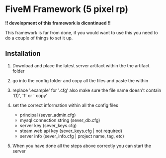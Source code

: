 # FiveM Framework (5 pixel rp)
<strong>!! development of this framework is dicontinued !!</strong>

This framework is far from done, if you would want to use this you need to do a couple of things to set it up.

## Installation
1. Download and place the latest server artifact within the the artifact folder
1. go into the config folder and copy all the files and paste the within
1. replace '.example' for '.cfg' also make sure the file name doesn't contain '(1)', '1' or ' copy'
1. set the correct information within all the config files
	- principal (sever_admin.cfg)
	- mysql connection string (sever_db.cfg)
	- server key (sever_keys.cfg)
	- steam web api key (sever_keys.cfg | not required)
	- server info (sever_info.cfg | project name, tag, etc)

1. When you have done all the steps above correctly you can start the server